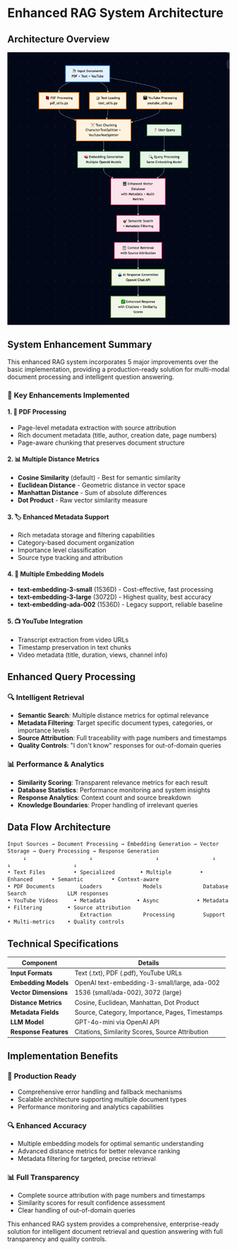 # Enhanced RAG System Architecture

## Architecture Overview

![Architecture diagram](./images/arch.png)

## System Enhancement Summary

This enhanced RAG system incorporates 5 major improvements over the basic implementation, providing a production-ready solution for multi-modal document processing and intelligent question answering.

### 🎯 **Key Enhancements Implemented**

#### 1. **📕 PDF Processing**
- Page-level metadata extraction with source attribution
- Rich document metadata (title, author, creation date, page numbers)
- Page-aware chunking that preserves document structure

#### 2. **📊 Multiple Distance Metrics**
- **Cosine Similarity** (default) - Best for semantic similarity
- **Euclidean Distance** - Geometric distance in vector space
- **Manhattan Distance** - Sum of absolute differences
- **Dot Product** - Raw vector similarity measure

#### 3. **🏷️ Enhanced Metadata Support**
- Rich metadata storage and filtering capabilities
- Category-based document organization
- Importance level classification
- Source type tracking and attribution

#### 4. **🧠 Multiple Embedding Models**
- **text-embedding-3-small** (1536D) - Cost-effective, fast processing
- **text-embedding-3-large** (3072D) - Highest quality, best accuracy
- **text-embedding-ada-002** (1536D) - Legacy support, reliable baseline

#### 5. **📺 YouTube Integration**
- Transcript extraction from video URLs
- Timestamp preservation in text chunks
- Video metadata (title, duration, views, channel info)

## Enhanced Query Processing

### 🔍 **Intelligent Retrieval**
- **Semantic Search**: Multiple distance metrics for optimal relevance
- **Metadata Filtering**: Target specific document types, categories, or importance levels
- **Source Attribution**: Full traceability with page numbers and timestamps
- **Quality Controls**: "I don't know" responses for out-of-domain queries

### 📊 **Performance & Analytics**
- **Similarity Scoring**: Transparent relevance metrics for each result
- **Database Statistics**: Performance monitoring and system insights
- **Response Analytics**: Context count and source breakdown
- **Knowledge Boundaries**: Proper handling of irrelevant queries

## Data Flow Architecture

```
Input Sources → Document Processing → Embedding Generation → Vector Storage → Query Processing → Response Generation
     ↓                    ↓                    ↓                 ↓               ↓                    ↓
• Text Files         • Specialized        • Multiple         • Enhanced      • Semantic         • Context-aware
• PDF Documents        Loaders             Models             Database         Search             LLM responses
• YouTube Videos     • Metadata          • Async            • Metadata       • Filtering        • Source attribution
                       Extraction          Processing         Support          • Multi-metrics    • Quality controls
```

## Technical Specifications

| Component | Details |
|-----------|---------|
| **Input Formats** | Text (.txt), PDF (.pdf), YouTube URLs |
| **Embedding Models** | OpenAI text-embedding-3-small/large, ada-002 |
| **Vector Dimensions** | 1536 (small/ada-002), 3072 (large) |
| **Distance Metrics** | Cosine, Euclidean, Manhattan, Dot Product |
| **Metadata Fields** | Source, Category, Importance, Pages, Timestamps |
| **LLM Model** | GPT-4o-mini via OpenAI API |
| **Response Features** | Citations, Similarity Scores, Source Attribution |

## Implementation Benefits

### 🚀 **Production Ready**
- Comprehensive error handling and fallback mechanisms
- Scalable architecture supporting multiple document types
- Performance monitoring and analytics capabilities

### 🔍 **Enhanced Accuracy**
- Multiple embedding models for optimal semantic understanding
- Advanced distance metrics for better relevance ranking
- Metadata filtering for targeted, precise retrieval

### 📊 **Full Transparency**
- Complete source attribution with page numbers and timestamps
- Similarity scores for result confidence assessment
- Clear handling of out-of-domain queries

This enhanced RAG system provides a comprehensive, enterprise-ready solution for intelligent document retrieval and question answering with full transparency and quality controls.
